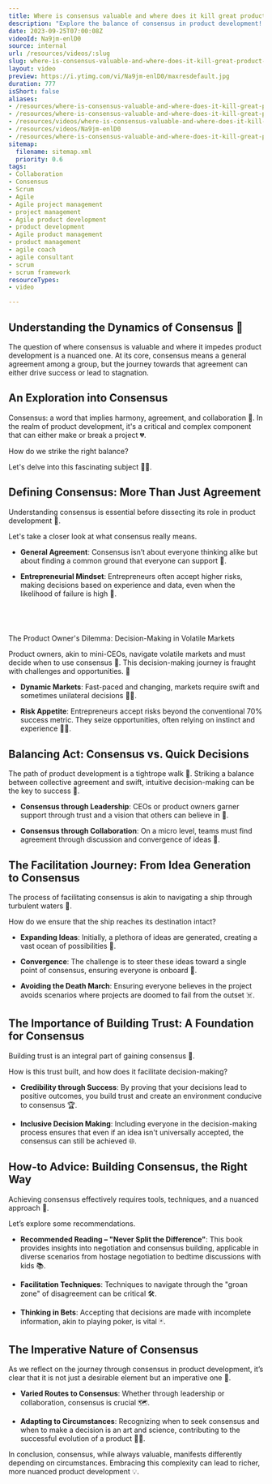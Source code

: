 ```yaml
---
title: Where is consensus valuable and where does it kill great product development?
description: "Explore the balance of consensus in product development! Discover when it fuels progress and when it stifles innovation. Join Martin for insights! \U0001F680"
date: 2023-09-25T07:00:08Z
videoId: Na9jm-enlD0
source: internal
url: /resources/videos/:slug
slug: where-is-consensus-valuable-and-where-does-it-kill-great-product-development
layout: video
preview: https://i.ytimg.com/vi/Na9jm-enlD0/maxresdefault.jpg
duration: 777
isShort: false
aliases:
- /resources/where-is-consensus-valuable-and-where-does-it-kill-great-product-development-2
- /resources/where-is-consensus-valuable-and-where-does-it-kill-great-product-development
- /resources/videos/where-is-consensus-valuable-and-where-does-it-kill-great-product-development-
- /resources/videos/Na9jm-enlD0
- /resources/where-is-consensus-valuable-and-where-does-it-kill-great-product-development-
sitemap:
  filename: sitemap.xml
  priority: 0.6
tags:
- Collaboration
- Consensus
- Scrum
- Agile
- Agile project management
- project management
- Agile product development
- product development
- Agile product management
- product management
- agile coach
- agile consultant
- scrum
- scrum framework
resourceTypes:
- video

---
```

## Understanding the Dynamics of Consensus 🤔 

The question of where consensus is valuable and where it impedes product development is a nuanced one. At its core, consensus means a general agreement among a group, but the journey towards that agreement can either drive success or lead to stagnation. 

## An Exploration into Consensus 

Consensus: a word that implies harmony, agreement, and collaboration 🤝. In the realm of product development, it's a critical and complex component that can either make or break a project 💔.  

How do we strike the right balance?  

Let's delve into this fascinating subject 🕵️‍♂️. 

## Defining Consensus: More Than Just Agreement 

Understanding consensus is essential before dissecting its role in product development 👀.  

Let's take a closer look at what consensus really means. 

- **General Agreement**: Consensus isn’t about everyone thinking alike but about finding a common ground that everyone can support 🌱. 

- **Entrepreneurial Mindset**: Entrepreneurs often accept higher risks, making decisions based on experience and data, even when the likelihood of failure is high 🎲. 

##    
The Product Owner's Dilemma: Decision-Making in Volatile Markets 

Product owners, akin to mini-CEOs, navigate volatile markets and must decide when to use consensus 💼. This decision-making journey is fraught with challenges and opportunities. 🌟 

- **Dynamic Markets**: Fast-paced and changing, markets require swift and sometimes unilateral decisions 🏃‍♀️. 

- **Risk Appetite**: Entrepreneurs accept risks beyond the conventional 70% success metric. They seize opportunities, often relying on instinct and experience 🦸‍♂️. 

## Balancing Act: Consensus vs. Quick Decisions 

The path of product development is a tightrope walk 🎪. Striking a balance between collective agreement and swift, intuitive decision-making can be the key to success 🔑. 

- **Consensus through Leadership**: CEOs or product owners garner support through trust and a vision that others can believe in 🙌. 

- **Consensus through Collaboration**: On a micro level, teams must find agreement through discussion and convergence of ideas 💬. 

## The Facilitation Journey: From Idea Generation to Consensus 

The process of facilitating consensus is akin to navigating a ship through turbulent waters 🚢.  

How do we ensure that the ship reaches its destination intact? 

- **Expanding Ideas**: Initially, a plethora of ideas are generated, creating a vast ocean of possibilities 🌊. 

- **Convergence**: The challenge is to steer these ideas toward a single point of consensus, ensuring everyone is onboard 🧭. 

- **Avoiding the Death March**: Ensuring everyone believes in the project avoids scenarios where projects are doomed to fail from the outset ☠️. 

## The Importance of Building Trust: A Foundation for Consensus 

Building trust is an integral part of gaining consensus 💖.  

How is this trust built, and how does it facilitate decision-making? 

- **Credibility through Success**: By proving that your decisions lead to positive outcomes, you build trust and create an environment conducive to consensus 🏆. 

- **Inclusive Decision Making**: Including everyone in the decision-making process ensures that even if an idea isn't universally accepted, the consensus can still be achieved 🌐. 

## How-to Advice: Building Consensus, the Right Way 

Achieving consensus effectively requires tools, techniques, and a nuanced approach 🔧.  

Let’s explore some recommendations. 

- **Recommended Reading – "Never Split the Difference"**: This book provides insights into negotiation and consensus building, applicable in diverse scenarios from hostage negotiation to bedtime discussions with kids 📚. 

- **Facilitation Techniques**: Techniques to navigate through the "groan zone" of disagreement can be critical 🛠️. 

- **Thinking in Bets**: Accepting that decisions are made with incomplete information, akin to playing poker, is vital 🃏. 

## The Imperative Nature of Consensus 

As we reflect on the journey through consensus in product development, it’s clear that it is not just a desirable element but an imperative one 🌟. 

- **Varied Routes to Consensus**: Whether through leadership or collaboration, consensus is crucial 🗺️. 

- **Adapting to Circumstances**: Recognizing when to seek consensus and when to make a decision is an art and science, contributing to the successful evolution of a product 🎨🔬. 

In conclusion, consensus, while always valuable, manifests differently depending on circumstances. Embracing this complexity can lead to richer, more nuanced product development 💡.
